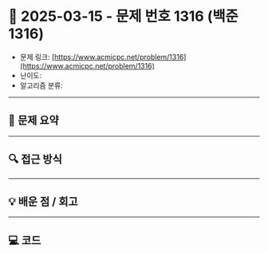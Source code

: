 # 📅 2025-03-15 - 문제 번호 1316 (백준 1316)

<!-- 문제 링크 -->
- 문제 링크: [https://www.acmicpc.net/problem/1316](https://www.acmicpc.net/problem/1316)
- 난이도: 
- 알고리즘 분류: 

---

## 📌 문제 요약 

---

## 🔍 접근 방식 

---

## 💡 배운 점 / 회고 

---

## 💻 코드
